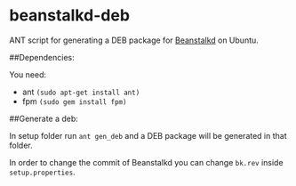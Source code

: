 beanstalkd-deb
===============

ANT script for generating a DEB package for [Beanstalkd][1] on Ubuntu.

##Dependencies:

You need:

- ant `(sudo apt-get install ant)`
- fpm `(sudo gem install fpm)`

##Generate a deb:

In setup folder run `ant gen_deb` and a DEB package will be generated in that folder.

In order to change the commit of Beanstalkd you can change `bk.rev` inside `setup.properties`.

[1]:https://github.com/kr/beanstalkd
